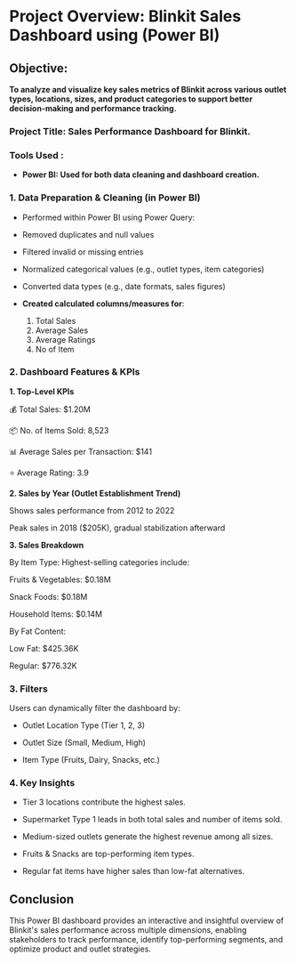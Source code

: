 # Project Overview: Blinkit Sales Dashboard using (Power BI)

## Objective:
**To analyze and visualize key sales metrics of Blinkit across various outlet types, locations, sizes, and product categories to support better decision-making and performance tracking.**

### Project Title: Sales Performance Dashboard for Blinkit.

### Tools Used :
- **Power BI: Used for both data cleaning and dashboard creation.**

### 1. Data Preparation & Cleaning (in Power BI)

- Performed within Power BI using Power Query:

- Removed duplicates and null values

- Filtered invalid or missing entries

- Normalized categorical values (e.g., outlet types, item categories)

- Converted data types (e.g., date formats, sales figures)

- **Created calculated columns/measures for**:
  1. Total Sales
  2. Average Sales
  3. Average Ratings
  4. No of Item

### 2. Dashboard Features & KPIs

**1. Top-Level KPIs**

💰 Total Sales: $1.20M

📦 No. of Items Sold: 8,523

📊 Average Sales per Transaction: $141

⭐ Average Rating: 3.9

**2. Sales by Year (Outlet Establishment Trend)**

Shows sales performance from 2012 to 2022

Peak sales in 2018 ($205K), gradual stabilization afterward

**3. Sales Breakdown**

By Item Type:
Highest-selling categories include:

Fruits & Vegetables: $0.18M

Snack Foods: $0.18M

Household Items: $0.14M

By Fat Content:

Low Fat: $425.36K

Regular: $776.32K

### 3. Filters

Users can dynamically filter the dashboard by:

- Outlet Location Type (Tier 1, 2, 3)

- Outlet Size (Small, Medium, High)

- Item Type (Fruits, Dairy, Snacks, etc.)

### 4. Key Insights

- Tier 3 locations contribute the highest sales.

- Supermarket Type 1 leads in both total sales and number of items sold.

- Medium-sized outlets generate the highest revenue among all sizes.

- Fruits & Snacks are top-performing item types.

- Regular fat items have higher sales than low-fat alternatives.

## Conclusion

This Power BI dashboard provides an interactive and insightful overview of Blinkit's sales performance across multiple dimensions, enabling stakeholders to track performance, identify top-performing segments, and optimize product and outlet strategies.
